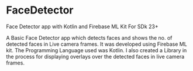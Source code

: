 # FaceDetector
Face Detector app with Kotlin and Firebase ML Kit
For SDk 23+

A Basic Face Detector app which detects faces and shows the no. of detected faces in Live camera frames.
It was developed using Firebase ML kit. The Programming Language used was Kotlin.
I also created a Library in the process for displaying overlays over the detected faces in live camera frames.

